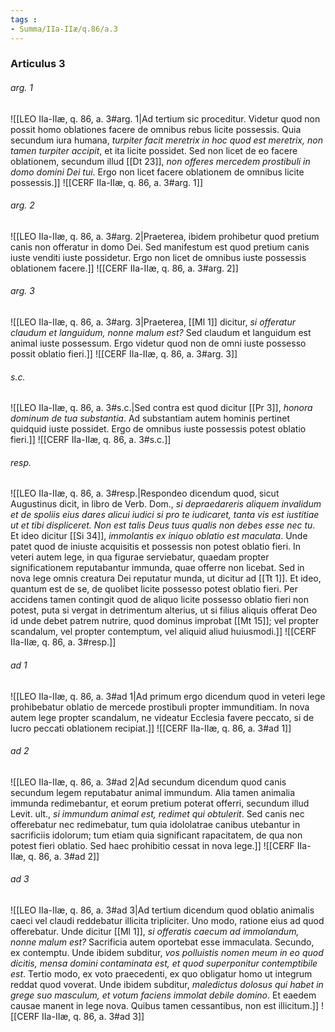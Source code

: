 ```yaml
---
tags : 
- Summa/IIa-IIæ/q.86/a.3
---
```


### Articulus 3

###### arg. 1
![[LEO IIa-IIæ, q. 86, a. 3#arg. 1|Ad tertium sic proceditur. Videtur quod non possit homo oblationes facere de omnibus rebus licite possessis. Quia secundum iura humana, *turpiter facit meretrix in hoc quod est meretrix, non tamen turpiter accipit*, et ita licite possidet. Sed non licet de eo facere oblationem, secundum illud [[Dt 23]], *non offeres mercedem prostibuli in domo domini Dei tui*. Ergo non licet facere oblationem de omnibus licite possessis.]]
![[CERF IIa-IIæ, q. 86, a. 3#arg. 1]]

###### arg. 2
![[LEO IIa-IIæ, q. 86, a. 3#arg. 2|Praeterea, ibidem prohibetur quod pretium canis non offeratur in domo Dei. Sed manifestum est quod pretium canis iuste venditi iuste possidetur. Ergo non licet de omnibus iuste possessis oblationem facere.]]
![[CERF IIa-IIæ, q. 86, a. 3#arg. 2]]

###### arg. 3
![[LEO IIa-IIæ, q. 86, a. 3#arg. 3|Praeterea, [[Ml 1]] dicitur, *si offeratur claudum et languidum, nonne malum est?* Sed claudum et languidum est animal iuste possessum. Ergo videtur quod non de omni iuste possesso possit oblatio fieri.]]
![[CERF IIa-IIæ, q. 86, a. 3#arg. 3]]

###### s.c.
![[LEO IIa-IIæ, q. 86, a. 3#s.c.|Sed contra est quod dicitur [[Pr 3]], *honora dominum de tua substantia*. Ad substantiam autem hominis pertinet quidquid iuste possidet. Ergo de omnibus iuste possessis potest oblatio fieri.]]
![[CERF IIa-IIæ, q. 86, a. 3#s.c.]]

###### resp.
![[LEO IIa-IIæ, q. 86, a. 3#resp.|Respondeo dicendum quod, sicut Augustinus dicit, in libro de Verb. Dom., *si depraedareris aliquem invalidum et de spoliis eius dares alicui iudici si pro te iudicaret, tanta vis est iustitiae ut et tibi displiceret. Non est talis Deus tuus qualis non debes esse nec tu*. Et ideo dicitur [[Si 34]], *immolantis ex iniquo oblatio est maculata*. Unde patet quod de iniuste acquisitis et possessis non potest oblatio fieri. In veteri autem lege, in qua figurae serviebatur, quaedam propter significationem reputabantur immunda, quae offerre non licebat. Sed in nova lege omnis creatura Dei reputatur munda, ut dicitur ad [[Tt 1]]. Et ideo, quantum est de se, de quolibet licite possesso potest oblatio fieri. Per accidens tamen contingit quod de aliquo licite possesso oblatio fieri non potest, puta si vergat in detrimentum alterius, ut si filius aliquis offerat Deo id unde debet patrem nutrire, quod dominus improbat [[Mt 15]]; vel propter scandalum, vel propter contemptum, vel aliquid aliud huiusmodi.]]
![[CERF IIa-IIæ, q. 86, a. 3#resp.]]

###### ad 1
![[LEO IIa-IIæ, q. 86, a. 3#ad 1|Ad primum ergo dicendum quod in veteri lege prohibebatur oblatio de mercede prostibuli propter immunditiam. In nova autem lege propter scandalum, ne videatur Ecclesia favere peccato, si de lucro peccati oblationem recipiat.]]
![[CERF IIa-IIæ, q. 86, a. 3#ad 1]]

###### ad 2
![[LEO IIa-IIæ, q. 86, a. 3#ad 2|Ad secundum dicendum quod canis secundum legem reputabatur animal immundum. Alia tamen animalia immunda redimebantur, et eorum pretium poterat offerri, secundum illud Levit. ult., *si immundum animal est, redimet qui obtulerit*. Sed canis nec offerebatur nec redimebatur, tum quia idololatrae canibus utebantur in sacrificiis idolorum; tum etiam quia significant rapacitatem, de qua non potest fieri oblatio. Sed haec prohibitio cessat in nova lege.]]
![[CERF IIa-IIæ, q. 86, a. 3#ad 2]]

###### ad 3
![[LEO IIa-IIæ, q. 86, a. 3#ad 3|Ad tertium dicendum quod oblatio animalis caeci vel claudi reddebatur illicita tripliciter. Uno modo, ratione eius ad quod offerebatur. Unde dicitur [[Ml 1]], *si offeratis caecum ad immolandum, nonne malum est?* Sacrificia autem oportebat esse immaculata. Secundo, ex contemptu. Unde ibidem subditur, *vos polluistis nomen meum in eo quod dicitis, mensa domini contaminata est, et quod superponitur contemptibile est*. Tertio modo, ex voto praecedenti, ex quo obligatur homo ut integrum reddat quod voverat. Unde ibidem subditur, *maledictus dolosus qui habet in grege suo masculum, et votum faciens immolat debile domino*. Et eaedem causae manent in lege nova. Quibus tamen cessantibus, non est illicitum.]]
![[CERF IIa-IIæ, q. 86, a. 3#ad 3]]

